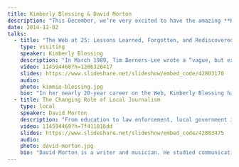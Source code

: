 ```yaml
---
title: Kimberly Blessing & David Morton
description: "This December, we’re very excited to have the amazing **Kimberly Blessing** joining us to talk about the history of the Web and what we can learn from the past. Our own **David Morton** will open the night with a discussion of technology as a tool to drive civic engagement."
date: 2014-12-02
talks:
  - title: "The Web at 25: Lessons Learned, Forgotten, and Rediscovered"
    type: visiting
    speaker: Kimberly Blessing
    description: "In March 1989, Tim Berners-Lee wrote a “vague, but exciting” proposal for a hypertext-based information management system. That proposal eventually became the World Wide Web, a system that rapidly outgrew the competition, moved beyond the altruistic goals of its creator, and today dominates the Internet. Kimberly Blessing, a twenty-year veteran of the Web, will put lessons learned during those early days into a modern context for the next generation of web designers and developers."
    video: 114594468?h=120b328417
    slides: https://www.slideshare.net/slideshow/embed_code/42803170
    audio: 
    photo: kimmie-blessing.jpg
    bio: "In her nearly 20-year career on the Web, Kimberly Blessing has evangelized design, code, and accessibility best practices while holding senior engineering and management roles at Comcast Interactive Media, PayPal, and AOL. She has served on the [W3C](http://w3.org/) HTML and CSS Working Groups and was a co-lead and member of the [Web Standards Project](http://webstandards.org/), the grass roots organization that helped the web standards movement get beyond the “browser wars”. Currently, Kimberly is the director of web development and technology consulting at [Think Brownstone](http://www.thinkbrownstone.com/), an experience design consultancy based in Philadelphia.\r\n\r\nA graduate of Bryn Mawr College (B.A., Computer Science) and The George Washington University (M.Sc., Computer Science), Kimberly is also a passionate advocate for increasing the number of women in computing and technology fields."
  - title: The Changing Role of Local Journalism
    type: local
    speaker: David Morton
    description: "From education to law enforcement, local government is responsible for basic quality of life services that all of us care about. Yet city and county leaders are elected by a small fraction of voters. Reporter David Morton will explore citizens' influence over public institutions and the changing role of local journalism."
    video: 114594469?h=7f411016dd
    slides: https://www.slideshare.net/slideshow/embed_code/42803475
    audio: 
    photo: david-morton.jpg
    bio: "David Morton is a writer and musician. He studied communications and audio production at MTSU and played drums in several bands. He currently lives in North Chattanooga with his family.\r\n\r\nHe reports on government for Nooga.com and co-hosts The Task Force podcast. He's also a recurring panelist on WTCI's Tennessee Insider.\r\n\r\nFrom 2009 to 2011, David was the editor of Chattarati. He recently launched Chattizen, a citizens guide to local government, and put together a voter guide for the November election.\r\n\r\nIn his spare time, he writes code, cooks, and watches too much TV."
---
```

